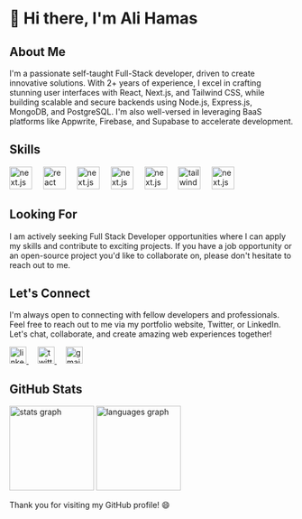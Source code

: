 # 👋 Hi there, I'm Ali Hamas

## About Me

I'm a passionate self-taught Full-Stack developer, driven to create innovative solutions. With 2+ years of experience, I excel in crafting stunning user interfaces with React, Next.js, and Tailwind CSS, while building scalable and secure backends using Node.js, Express.js, MongoDB, and PostgreSQL. I'm also well-versed in leveraging BaaS platforms like Appwrite, Firebase, and Supabase to accelerate development.

## Skills

<div>
    <img src="https://skillicons.dev/icons?i=nextjs" height="40" alt="next.js logo"  />
        <img width="12" />
    <img src="https://skillicons.dev/icons?i=react" height="40" alt="react logo"  />
        <img width="12" />
    <img src="https://skillicons.dev/icons?i=appwrite" height="40" alt="next.js logo"  />
        <img width="12" />
    <img src="https://skillicons.dev/icons?i=firebase" height="40" alt="next.js logo"  />
        <img width="12" />
    <img src="https://skillicons.dev/icons?i=supabase" height="40" alt="next.js logo"  />
        <img width="12" />    
    <img src="https://skillicons.dev/icons?i=tailwind" height="40" alt="tailwind logo"  />
        <img width="12" />
    <img src="https://skillicons.dev/icons?i=javascript" height="40" alt="next.js logo"  />
        <img width="12" />
</div>

## Looking For

I am actively seeking Full Stack Developer opportunities where I can apply my skills and contribute to exciting projects. If you have a job opportunity or an open-source project you'd like to collaborate on, please don't hesitate to reach out to me.

## Let's Connect

I'm always open to connecting with fellow developers and professionals. Feel free to reach out to me via my portfolio website, Twitter, or LinkedIn. Let's chat, collaborate, and create amazing web experiences together!

<div>
    <a href="https://www.linkedin.com/in/alihamasdev/" targer="_blank">
        <img src="https://skillicons.dev/icons?i=linkedin" height="30" alt="linkedin"  />
    </a>
    <img width="12" />
    <a href="https://twitter.com/alihamasdev" targer="_blank">
        <img src="https://skillicons.dev/icons?i=twitter" height="30" alt="twitter"  />
    </a>
    <img width="12" />
    <a href="mailto:alihamasdev@gmail.com" targer="_blank">
        <img src="https://skillicons.dev/icons?i=gmail" height="30" alt="gmail"  />
    </a>
</div>

## GitHub Stats

<div>
    <img src="https://github-readme-stats.vercel.app/api?username=alihamasdev&hide_title=false&hide_rank=false&show_icons=true&include_all_commits=true&count_private=true&disable_animations=false&theme=dracula&locale=en&hide_border=false&order=1" height="150" alt="stats graph"  />
    <img src="https://github-readme-stats.vercel.app/api/top-langs?username=alihamasdev&locale=en&hide_title=false&layout=compact&card_width=350&langs_count=5&theme=dracula&hide_border=false&order=2" height="150" alt="languages graph"  />
</div>

Thank you for visiting my GitHub profile! 😄
